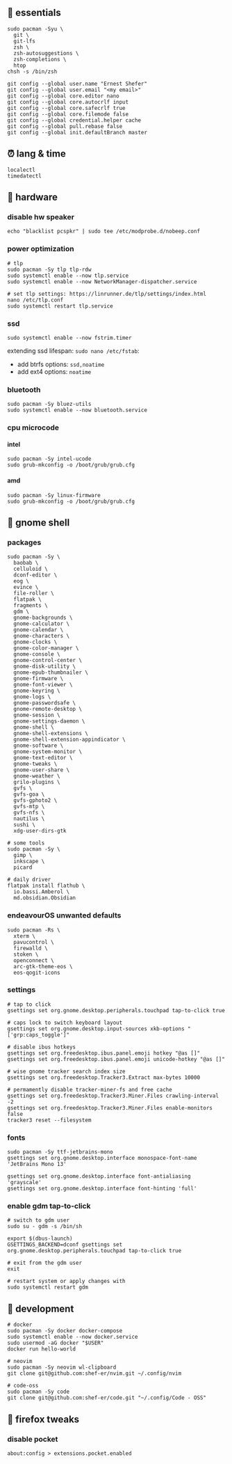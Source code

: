 ## 💊 essentials

```shell
sudo pacman -Syu \
  git \
  git-lfs 
  zsh \
  zsh-autosuggestions \
  zsh-completions \
  htop
chsh -s /bin/zsh

git config --global user.name "Ernest Shefer"
git config --global user.email "<my email>"
git config --global core.editor nano
git config --global core.autocrlf input
git config --global core.safecrlf true
git config --global core.filemode false
git config --global credential.helper cache
git config --global pull.rebase false
git config --global init.defaultBranch master
```

## ⏰ lang & time

```shell
localectl
timedatectl
```

## 🧠 hardware

### disable hw speaker

```shell
echo "blacklist pcspkr" | sudo tee /etc/modprobe.d/nobeep.conf
```

### power optimization

```shell
# tlp
sudo pacman -Sy tlp tlp-rdw
sudo systemctl enable --now tlp.service
sudo systemctl enable --now NetworkManager-dispatcher.service

# set tlp settings: https://linrunner.de/tlp/settings/index.html
nano /etc/tlp.conf
sudo systemctl restart tlp.service
```

### ssd

```shell
sudo systemctl enable --now fstrim.timer
```

extending ssd lifespan: `sudo nano /etc/fstab`:
* add btrfs options: `ssd,noatime`
* add ext4 options: `noatime`

### bluetooth

```shell
sudo pacman -Sy bluez-utils
sudo systemctl enable --now bluetooth.service
```

### cpu microcode

#### intel

```shell
sudo pacman -Sy intel-ucode
sudo grub-mkconfig -o /boot/grub/grub.cfg
```

#### amd

```shell
sudo pacman -Sy linux-firmware
sudo grub-mkconfig -o /boot/grub/grub.cfg
```


## 💅 gnome shell

### packages

```shell
sudo pacman -Sy \
  baobab \
  celluloid \
  dconf-editor \
  eog \
  evince \
  file-roller \
  flatpak \
  fragments \
  gdm \
  gnome-backgrounds \
  gnome-calculator \
  gnome-calendar \
  gnome-characters \
  gnome-clocks \
  gnome-color-manager \
  gnome-console \
  gnome-control-center \
  gnome-disk-utility \
  gnome-epub-thumbnailer \
  gnome-firmware \
  gnome-font-viewer \
  gnome-keyring \
  gnome-logs \
  gnome-passwordsafe \
  gnome-remote-desktop \
  gnome-session \
  gnome-settings-daemon \
  gnome-shell \
  gnome-shell-extensions \
  gnome-shell-extension-appindicator \
  gnome-software \
  gnome-system-monitor \
  gnome-text-editor \
  gnome-tweaks \
  gnome-user-share \
  gnome-weather \
  grilo-plugins \
  gvfs \
  gvfs-goa \
  gvfs-gphoto2 \
  gvfs-mtp \
  gvfs-nfs \
  nautilus \
  sushi \
  xdg-user-dirs-gtk

# some tools
sudo pacman -Sy \
  gimp \
  inkscape \
  picard

# daily driver
flatpak install flathub \
  io.bassi.Amberol \
  md.obsidian.Obsidian
```

### endeavourOS unwanted defaults

```shell
sudo pacman -Rs \
  xterm \
  pavucontrol \
  firewalld \
  stoken \
  openconnect \
  arc-gtk-theme-eos \
  eos-qogit-icons
```

### settings

```shell
# tap to click
gsettings set org.gnome.desktop.peripherals.touchpad tap-to-click true

# caps lock to switch keyboard layout
gsettings set org.gnome.desktop.input-sources xkb-options "['grp:caps_toggle']"

# disable ibus hotkeys
gsettings set org.freedesktop.ibus.panel.emoji hotkey "@as []"
gsettings set org.freedesktop.ibus.panel.emoji unicode-hotkey "@as []"

# wise gnome tracker search index size 
gsettings set org.freedesktop.Tracker3.Extract max-bytes 10000

# permamently disable tracker-miner-fs and free cache
gsettings set org.freedesktop.Tracker3.Miner.Files crawling-interval -2
gsettings set org.freedesktop.Tracker3.Miner.Files enable-monitors false
tracker3 reset --filesystem
```

### fonts

```shell
sudo pacman -Sy ttf-jetbrains-mono
gsettings set org.gnome.desktop.interface monospace-font-name 'JetBrains Mono 13'

gsettings set org.gnome.desktop.interface font-antialiasing 'grayscale'
gsettings set org.gnome.desktop.interface font-hinting 'full'
```

### enable gdm tap-to-click

```shell
# switch to gdm user
sudo su - gdm -s /bin/sh

export $(dbus-launch)
GSETTINGS_BACKEND=dconf gsettings set org.gnome.desktop.peripherals.touchpad tap-to-click true

# exit from the gdm user
exit

# restart system or apply changes with
sudo systemctl restart gdm
```


## 🧰 development

```shell
# docker
sudo pacman -Sy docker docker-compose
sudo systemctl enable --now docker.service
sudo usermod -aG docker "$USER"
docker run hello-world

# neovim
sudo pacman -Sy neovim wl-clipboard
git clone git@github.com:shef-er/nvim.git ~/.config/nvim

# code-oss
sudo pacman -Sy code
git clone git@github.com:shef-er/code.git "~/.config/Code - OSS"
```


## 🦊 firefox tweaks

### disable pocket

`about:config > extensions.pocket.enabled`
